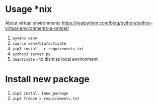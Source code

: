 # Usage *nix

About virtual environments
https://realpython.com/blog/python/python-virtual-environments-a-primer/

1. `pyvenv venv`
2. `source venv/bin/activate`
3. `pip3 install -r requirements.txt`
5. `python3 server.py`
6. `deactivate` - to dismiss local environment

# Install new package

1. `pip3 install $new_package`
2. `pip3 freeze > requirements.txt`
